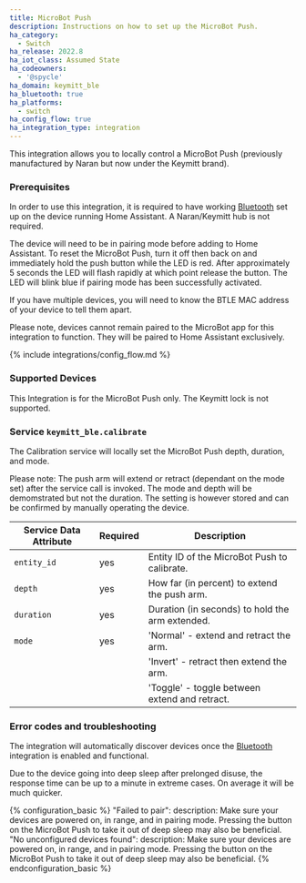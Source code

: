 ```yaml
---
title: MicroBot Push
description: Instructions on how to set up the MicroBot Push.
ha_category:
  - Switch
ha_release: 2022.8
ha_iot_class: Assumed State
ha_codeowners:
  - '@spycle'
ha_domain: keymitt_ble
ha_bluetooth: true
ha_platforms:
  - switch
ha_config_flow: true
ha_integration_type: integration
---
```


This integration allows you to locally control a MicroBot Push (previously manufactured by Naran but now under the Keymitt brand).

### Prerequisites

In order to use this integration, it is required to have working [Bluetooth](/integrations/blueooth) set up on the device running Home Assistant. A Naran/Keymitt hub is not required.

The device will need to be in pairing mode before adding to Home Assistant. To reset the MicroBot Push, turn it off then back on and immediately hold the push button while the LED is red. After approximately 5 seconds the LED will flash rapidly at which point release the button. The LED will blink blue if pairing mode has been successfully activated.

If you have multiple devices, you will need to know the BTLE MAC address of your device to tell them apart. 

Please note, devices cannot remain paired to the MicroBot app for this integration to function. They will be paired to Home Assistant exclusively.

{% include integrations/config_flow.md %}

### Supported Devices

This Integration is for the MicroBot Push only. The Keymitt lock is not supported.

### Service `keymitt_ble.calibrate`

The Calibration service will locally set the MicroBot Push depth, duration, and mode.

Please note: The push arm will extend or retract (dependant on the mode set) after the service call is invoked. The mode and depth will be demomstrated but not the duration. The setting is however stored and can be confirmed by manually operating the device.

| Service Data Attribute | Required | Description                                                                                   |
| ---------------------- | -------- | --------------------------------------------------------------------------------------------- |
| `entity_id`            | yes      | Entity ID of the MicroBot Push to calibrate.                                                  |
| `depth`                | yes      | How far (in percent) to extend the push arm.                                                  |
| `duration`             | yes      | Duration (in seconds) to hold the arm extended.                                               |
| `mode`                 | yes      |'Normal' - extend and retract the arm.                                                         |
|                        |          |'Invert' - retract then extend the arm.                                                        |      
|                        |          |'Toggle' - toggle between extend and retract.                                                  |

### Error codes and troubleshooting

The integration will automatically discover devices once the [Bluetooth](/integrations/bluetooth) integration is enabled and functional.

Due to the device going into deep sleep after prelonged disuse, the response time can be up to a minute in extreme cases. On average it will be much quicker.

{% configuration_basic %}
"Failed to pair":
  description: Make sure your devices are powered on, in range, and in pairing mode. Pressing the button on the MicroBot Push to take it out of deep sleep may also be beneficial.
"No unconfigured devices found":
  description: Make sure your devices are powered on, in range, and in pairing mode. Pressing the button on the MicroBot Push to take it out of deep sleep may also be beneficial.
{% endconfiguration_basic %}
